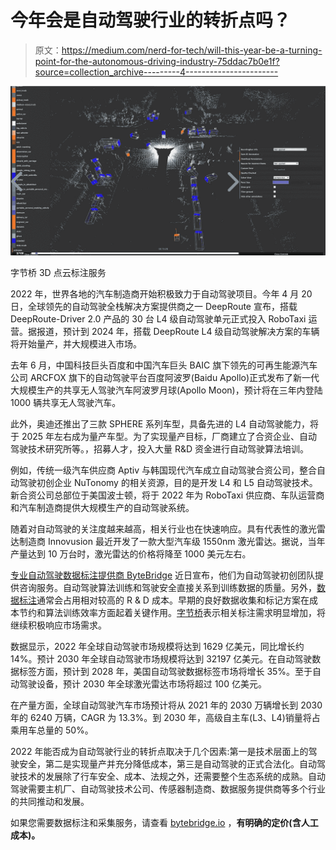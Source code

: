# 今年会是自动驾驶行业的转折点吗？

> 原文：<https://medium.com/nerd-for-tech/will-this-year-be-a-turning-point-for-the-autonomous-driving-industry-75ddac7b0e1f?source=collection_archive---------4----------------------->

![](img/9ccddbc3f0be633bbe1c08dbfc3cab48.png)

字节桥 3D 点云标注服务

2022 年，世界各地的汽车制造商开始积极致力于自动驾驶项目。今年 4 月 20 日，全球领先的自动驾驶全栈解决方案提供商之一 DeepRoute 宣布，搭载 DeepRoute-Driver 2.0 产品的 30 台 L4 级自动驾驶单元正式投入 RoboTaxi 运营。据报道，预计到 2024 年，搭载 DeepRoute L4 级自动驾驶解决方案的车辆将开始量产，并大规模进入市场。

去年 6 月，中国科技巨头百度和中国汽车巨头 BAIC 旗下领先的可再生能源汽车公司 ARCFOX 旗下的自动驾驶平台百度阿波罗(Baidu Apollo)正式发布了新一代大规模生产的共享无人驾驶汽车阿波罗月球(Apollo Moon)，预计将在三年内登陆 1000 辆共享无人驾驶汽车。

此外，奥迪还推出了三款 SPHERE 系列车型，具备先进的 L4 自动驾驶能力，将于 2025 年左右成为量产车型。为了实现量产目标，厂商建立了合资企业、自动驾驶技术研究所等。，招募人才，投入大量 R&D 资金进行自动驾驶算法培训。

例如，传统一级汽车供应商 Aptiv 与韩国现代汽车成立自动驾驶合资公司，整合自动驾驶初创企业 NuTonomy 的相关资源，目的是开发 L4 和 L5 自动驾驶技术。新合资公司总部位于美国波士顿，将于 2022 年为 RoboTaxi 供应商、车队运营商和汽车制造商提供大规模生产的自动驾驶系统。

随着对自动驾驶的关注度越来越高，相关行业也在快速响应。具有代表性的激光雷达制造商 Innovusion 最近开发了一款大型汽车级 1550nm 激光雷达。据说，当年产量达到 10 万台时，激光雷达的价格将降至 1000 美元左右。

[专业自动驾驶数据标注提供商 ByteBridge](https://tinyurl.com/2bvbp7k7) 近日宣布，他们为自动驾驶初创团队提供咨询服务。自动驾驶算法训练和驾驶安全直接关系到训练数据的质量。另外，[数据标注](https://tinyurl.com/2bvbp7k7)通常会占用相对较高的 R & D 成本。早期的良好数据收集和标记方案在成本节约和算法训练效率方面起着关键作用。[字节桥](https://tinyurl.com/2bvbp7k7)表示相关标注需求明显增加，将继续积极响应市场需求。

数据显示，2022 年全球自动驾驶市场规模将达到 1629 亿美元，同比增长约 14%。预计 2030 年全球自动驾驶市场规模将达到 32197 亿美元。在自动驾驶数据标签方面，预计到 2028 年，美国自动驾驶数据标签市场将增长 35%。至于自动驾驶设备，预计 2030 年全球激光雷达市场将超过 100 亿美元。

在产量方面，全球自动驾驶汽车市场预计将从 2021 年的 2030 万辆增长到 2030 年的 6240 万辆，CAGR 为 13.3%。到 2030 年，高级自主车(L3、L4)销量将占乘用车总量的 50%。

2022 年能否成为自动驾驶行业的转折点取决于几个因素:第一是技术层面上的驾驶安全，第二是实现量产并充分降低成本，第三是自动驾驶的正式合法化。自动驾驶技术的发展除了行车安全、成本、法规之外，还需要整个生态系统的成熟。自动驾驶需要主机厂、自动驾驶技术公司、传感器制造商、数据服务提供商等多个行业的共同推动和发展。

如果您需要数据标注和采集服务，请查看 [bytebridge.io](https://tinyurl.com/2bvbp7k7) ，**有明确的定价(含人工成本)。**